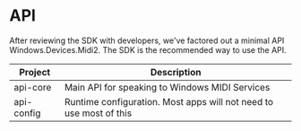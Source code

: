 # API

After reviewing the SDK with developers, we've factored out a minimal API Windows.Devices.Midi2. The SDK is the recommended way to use the API.

| Project | Description |
| -------- | --------------- |
| api-core | Main API for speaking to Windows MIDI Services |
| api-config | Runtime configuration. Most apps will not need to use most of this |
